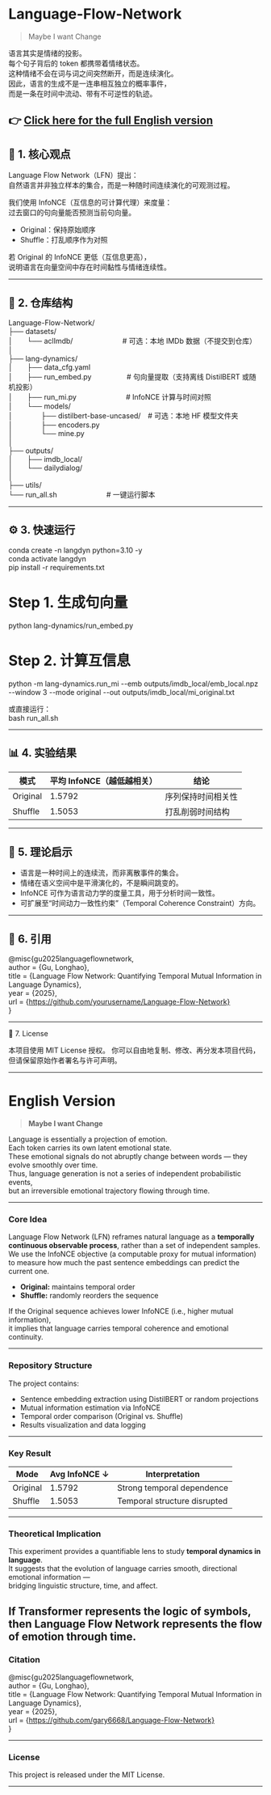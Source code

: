 # Language-Flow-Network

> Maybe I want Change

语言其实是情绪的投影。  
每个句子背后的 token 都携带着情绪状态。  
这种情绪不会在词与词之间突然断开，而是连续演化。  
因此，语言的生成不是一连串相互独立的概率事件，  
而是一条在时间中流动、带有不可逆性的轨迹。

👉 [**Click here for the full English version**](#english-version)
---

## 🧩 1. 核心观点

Language Flow Network（LFN）提出：  
自然语言并非独立样本的集合，而是一种随时间连续演化的可观测过程。  

我们使用 InfoNCE（互信息的可计算代理）来度量：  
过去窗口的句向量能否预测当前句向量。  

- Original：保持原始顺序  
- Shuffle：打乱顺序作为对照  

若 Original 的 InfoNCE 更低（互信息更高），  
说明语言在向量空间中存在时间黏性与情绪连续性。



---

## 📂 2. 仓库结构

Language-Flow-Network/  
├── datasets/  
│  └── aclImdb/       # 可选：本地 IMDb 数据（不提交到仓库）  
│  
├── lang-dynamics/  
│  ├── data_cfg.yaml  
│  ├── run_embed.py     # 句向量提取（支持离线 DistilBERT 或随机投影）  
│  ├── run_mi.py       # InfoNCE 计算与时间对照  
│  └── models/  
│    ├── distilbert-base-uncased/ # 可选：本地 HF 模型文件夹  
│    ├── encoders.py  
│    └── mine.py  
│  
├── outputs/  
│  ├── imdb_local/  
│  └── dailydialog/  
│  
├── utils/  
└── run_all.sh       # 一键运行脚本

---

## ⚙️ 3. 快速运行

conda create -n langdyn python=3.10 -y  
conda activate langdyn  
pip install -r requirements.txt  

# Step 1. 生成句向量  
python lang-dynamics/run_embed.py  

# Step 2. 计算互信息  
python -m lang-dynamics.run_mi --emb outputs/imdb_local/emb_local.npz --window 3 --mode original --out outputs/imdb_local/mi_original.txt  

或直接运行：  
bash run_all.sh  

---

## 📊 4. 实验结果

| 模式 | 平均 InfoNCE（越低越相关） | 结论 |
|------|-----------------------------|------|
| Original | 1.5792 | 序列保持时间相关性 |
| Shuffle  | 1.5053 | 打乱削弱时间结构 |

---

## 🧠 5. 理论启示

- 语言是一种时间上的连续流，而非离散事件的集合。  
- 情绪在语义空间中是平滑演化的，不是瞬间跳变的。  
- InfoNCE 可作为语言动力学的度量工具，用于分析时间一致性。  
- 可扩展至“时间动力一致性约束”（Temporal Coherence Constraint）方向。

---

## 🧾 6. 引用

@misc{gu2025languageflownetwork,  
  author = {Gu, Longhao},  
  title  = {Language Flow Network: Quantifying Temporal Mutual Information in Language Dynamics},  
  year   = {2025},  
  url    = {https://github.com/yourusername/Language-Flow-Network}  
}

---

📜 7. License

本项目使用 MIT License 授权。
你可以自由地复制、修改、再分发本项目代码，
但请保留原始作者署名与许可声明。

---

# English Version

> **Maybe I want Change**

Language is essentially a projection of emotion.  
Each token carries its own latent emotional state.  
These emotional signals do not abruptly change between words — they evolve smoothly over time.  
Thus, language generation is not a series of independent probabilistic events,  
but an irreversible emotional trajectory flowing through time.

---

### Core Idea

Language Flow Network (LFN) reframes natural language as a **temporally continuous observable process**, rather than a set of independent samples.  
We use the InfoNCE objective (a computable proxy for mutual information) to measure how much the past sentence embeddings can predict the current one.

- **Original:** maintains temporal order  
- **Shuffle:** randomly reorders the sequence  

If the Original sequence achieves lower InfoNCE (i.e., higher mutual information),  
it implies that language carries temporal coherence and emotional continuity.

---

### Repository Structure

The project contains:
- Sentence embedding extraction using DistilBERT or random projections  
- Mutual information estimation via InfoNCE  
- Temporal order comparison (Original vs. Shuffle)  
- Results visualization and data logging  

---

### Key Result

| Mode | Avg InfoNCE ↓ | Interpretation |
|------|----------------|----------------|
| Original | 1.5792 | Strong temporal dependence |
| Shuffle | 1.5053 | Temporal structure disrupted |

---

### Theoretical Implication

This experiment provides a quantifiable lens to study **temporal dynamics in language**.  
It suggests that the evolution of language carries smooth, directional emotional information —  
bridging linguistic structure, time, and affect.  

If Transformer represents the logic of symbols,  
then **Language Flow Network** represents the **flow of emotion through time**.
---

### Citation

@misc{gu2025languageflownetwork,  
  author = {Gu, Longhao},  
  title  = {Language Flow Network: Quantifying Temporal Mutual Information in Language Dynamics},  
  year   = {2025},  
  url    = {https://github.com/gary6668/Language-Flow-Network}  
}

---

### License

This project is released under the MIT License.

---
